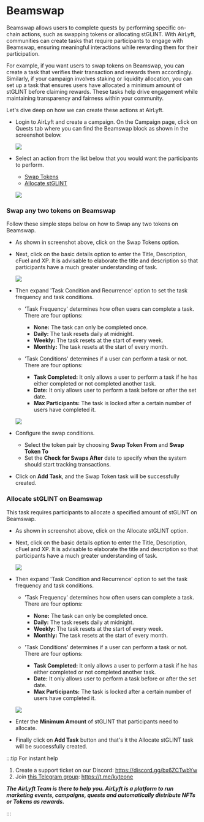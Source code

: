 # Beamswap

Beamswap allows users to complete quests by performing specific on-chain actions, such as swapping tokens or allocating stGLINT. With AirLyft, communities can create tasks that require participants to engage with Beamswap, ensuring meaningful interactions while rewarding them for their participation.

For example, if you want users to swap tokens on Beamswap, you can create a task that verifies their transaction and rewards them accordingly. Similarly, if your campaign involves staking or liquidity allocation, you can set up a task that ensures users have allocated a minimum amount of stGLINT before claiming rewards. These tasks help drive engagement while maintaining transparency and fairness within your community.

Let's dive deep on how we can create these actions at AirLyft.

- Login to AirLyft and create a campaign. On the Campaign page, click on Quests tab where you can find the Beamswap block as shown in the screenshot below.

  ![](../../images/beamswapQuest.png)

- Select an action from the list below that you would want the participants to perform.

  - [Swap Tokens](#swap-any-two-tokens-on-beamswap)
  - [Allocate stGLINT](#allocate-stglint-on-beamswap)

  ![](../../images/faucetOptions.png)

### Swap any two tokens on Beamswap

Follow these simple steps below on how to Swap any two tokens on Beamswap.

- As shown in screenshot above, click on the Swap Tokens option.

- Next, click on the basic details option to enter the Title, Description, cFuel and XP. It is advisable to elaborate the title and description so that participants have a much greater understanding of task.

  ![](../../images/beamswapTokenBasics.png)

- Then expand 'Task Condition and Recurrence' option to set the task frequency and task conditions.

  - 'Task Frequency' determines how often users can complete a task. There are four options:

    - **None:** The task can only be completed once.
    - **Daily:** The task resets daily at midnight.
    - **Weekly:** The task resets at the start of every week.
    - **Monthly:** The task resets at the start of every month.

  - 'Task Conditions' determines if a user can perform a task or not. There are four options:
    - **Task Completed:** It only allows a user to perform a task if he has either completed or not completed another task.
    - **Date:** It only allows user to perform a task before or after the set date.
    - **Max Participants:** The task is locked after a certain number of users have completed it.

  ![](../../images/beamswapTokenSwap.png)

- Configure the swap conditions.

  - Select the token pair by choosing **Swap Token From** and **Swap Token To**
  - Set the **Check for Swaps After** date to specify when the system should start tracking transactions.

- Click on **Add Task**, and the Swap Token task will be successfully created.

### Allocate stGLINT on Beamswap

This task requires participants to allocate a specified amount of stGLINT on Beamswap.

- As shown in screenshot above, click on the Allocate stGLINT option.

- Next, click on the basic details option to enter the Title, Description, cFuel and XP. It is advisable to elaborate the title and description so that participants have a much greater understanding of task.

  ![](../../images/beamswapTokenBasics.png)

- Then expand 'Task Condition and Recurrence' option to set the task frequency and task conditions.

  - 'Task Frequency' determines how often users can complete a task. There are four options:

    - **None:** The task can only be completed once.
    - **Daily:** The task resets daily at midnight.
    - **Weekly:** The task resets at the start of every week.
    - **Monthly:** The task resets at the start of every month.

  - 'Task Conditions' determines if a user can perform a task or not. There are four options:
    - **Task Completed:** It only allows a user to perform a task if he has either completed or not completed another task.
    - **Date:** It only allows user to perform a task before or after the set date.
    - **Max Participants:** The task is locked after a certain number of users have completed it.

  ![](../../images/beamswapPool.png)

- Enter the **Minimum Amount** of stGLINT that participants need to allocate.

- Finally click on **Add Task** button and that's it the Allocate stGLINT task will be successfully created.

:::tip For instant help

1. Create a support ticket on our Discord: https://discord.gg/bx6ZCTwbYw
2. Join [this Telegram group](https://t.me/kyteone): https://t.me/kyteone

**_The AirLyft Team is there to help you. AirLyft is a platform to run marketing events, campaigns, quests and automatically distribute NFTs or Tokens as rewards._**

:::

